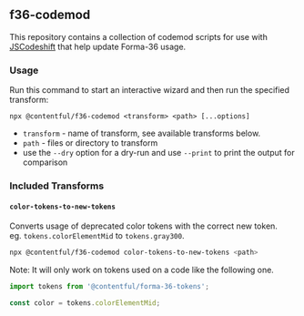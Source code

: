 ## f36-codemod

This repository contains a collection of codemod scripts for use with
[JSCodeshift](https://github.com/facebook/jscodeshift) that help update Forma-36 usage.

### Usage

Run this command to start an interactive wizard and then run the specified transform:

`npx @contentful/f36-codemod <transform> <path> [...options]`

- `transform` - name of transform, see available transforms below.
- `path` - files or directory to transform
- use the `--dry` option for a dry-run and use `--print` to print the output for comparison

### Included Transforms

#### `color-tokens-to-new-tokens`

Converts usage of deprecated color tokens with the correct new token.  
eg. `tokens.colorElementMid` to `tokens.gray300`.

```sh
npx @contentful/f36-codemod color-tokens-to-new-tokens <path>
```

Note: It will only work on tokens used on a code like the following one.

```js
import tokens from '@contentful/forma-36-tokens';

const color = tokens.colorElementMid;
```
